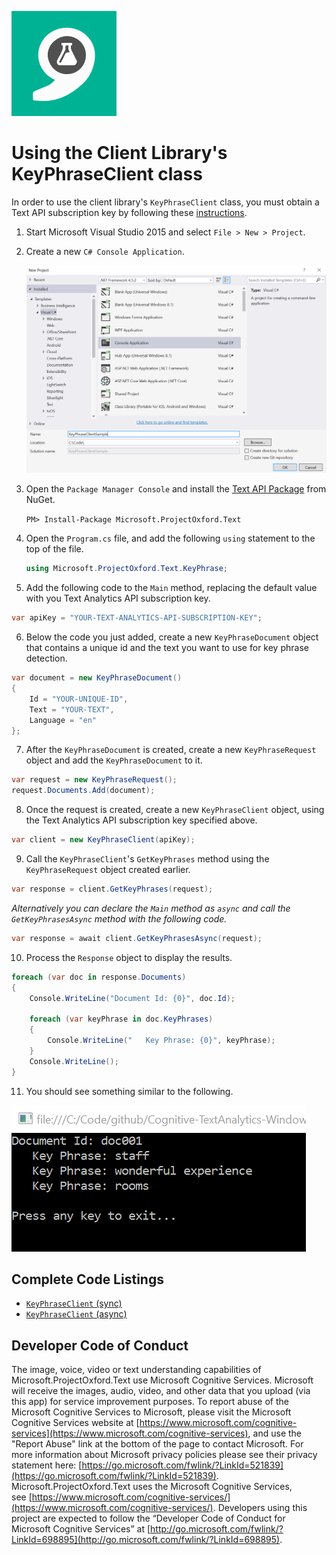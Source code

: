 ![Text Analytics](Images/TextAnalytics.png)

# Using the Client Library's KeyPhraseClient class

In order to use the client library's `KeyPhraseClient` class, you must obtain a Text API subscription key by following these [instructions](/getting-started.md).

1. Start Microsoft Visual Studio 2015 and select `File > New > Project`.

2. Create a new `C# Console Application`.

    ![New Project](Images/04-keyphrase-client/01-new-project.png)

3. Open the `Package Manager Console` and install the [Text API Package](https://www.nuget.org/packages/Microsoft.ProjectOxford.Text/) from NuGet.

    `PM> Install-Package Microsoft.ProjectOxford.Text`

4. Open the `Program.cs` file, and add the following `using` statement to the top of the file.

      ```cs
      using Microsoft.ProjectOxford.Text.KeyPhrase;
      ```
5. Add the following code to the `Main` method, replacing the default value with you Text Analytics API subscription key.

  ```cs
  var apiKey = "YOUR-TEXT-ANALYTICS-API-SUBSCRIPTION-KEY";
  ```

6. Below the code you just added, create a new `KeyPhraseDocument` object that contains a unique id and the text you want to use for key phrase detection.

  ```cs
  var document = new KeyPhraseDocument()
  {
      Id = "YOUR-UNIQUE-ID",
      Text = "YOUR-TEXT",
      Language = "en"
  };
  ```

7. After the `KeyPhraseDocument` is created, create a new `KeyPhraseRequest` object and add the `KeyPhraseDocument` to it.

  ```cs
  var request = new KeyPhraseRequest();
  request.Documents.Add(document);
  ```

8. Once the request is created, create a new `KeyPhraseClient` object, using the Text Analytics API subscription key specified above.

  ```cs
  var client = new KeyPhraseClient(apiKey);
  ```

9. Call the `KeyPhraseClient`'s `GetKeyPhrases` method using the `KeyPhraseRequest` object created earlier.

  ```cs
  var response = client.GetKeyPhrases(request);
  ```

  _Alternatively you can declare the `Main` method as `async` and call the `GetKeyPhrasesAsync` method with the following code._

  ```cs
  var response = await client.GetKeyPhrasesAsync(request);
  ```

10. Process the `Response` object to display the results.

  ```cs
  foreach (var doc in response.Documents)
  {
      Console.WriteLine("Document Id: {0}", doc.Id);

      foreach (var keyPhrase in doc.KeyPhrases)
      {
          Console.WriteLine("   Key Phrase: {0}", keyPhrase);
      }
      Console.WriteLine();
  }
  ```

11. You should see something similar to the following.

  ![Output](Images/04-keyphrase-client/02-output.png)

## Complete Code Listings
- [`KeyPhraseClient` (sync)](CodeListings/04-keyphrase-client-sync.md)
- [`KeyPhraseClient` (async)](CodeListings/04-keyphrase-client-async.md)

## Developer Code of Conduct
The image, voice, video or text understanding capabilities of Microsoft.ProjectOxford.Text use Microsoft Cognitive Services. Microsoft will receive the images, audio, video, and other data that you upload (via this app) for service improvement purposes. To report abuse of the Microsoft Cognitive Services to Microsoft, please visit the Microsoft Cognitive Services website at [https://www.microsoft.com/cognitive-services](https://www.microsoft.com/cognitive-services), and use the "Report Abuse" link at the bottom of the page to contact Microsoft. For more information about Microsoft privacy policies please see their privacy statement here: [https://go.microsoft.com/fwlink/?LinkId=521839](https://go.microsoft.com/fwlink/?LinkId=521839).
Microsoft.ProjectOxford.Text uses the Microsoft Cognitive Services, see [https://www.microsoft.com/cognitive-services/](https://www.microsoft.com/cognitive-services/). Developers using this project are expected to follow the “Developer Code of Conduct for Microsoft Cognitive Services” at [http://go.microsoft.com/fwlink/?LinkId=698895](http://go.microsoft.com/fwlink/?LinkId=698895).
